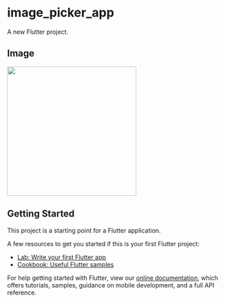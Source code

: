 # image_picker_app

A new Flutter project.

## Image

<img src="https://user-images.githubusercontent.com/92189386/161374641-17e645f1-9fc0-4982-850b-7790e0e89ac1.png" width="300">


## Getting Started

This project is a starting point for a Flutter application.

A few resources to get you started if this is your first Flutter project:

- [Lab: Write your first Flutter app](https://flutter.dev/docs/get-started/codelab)
- [Cookbook: Useful Flutter samples](https://flutter.dev/docs/cookbook)

For help getting started with Flutter, view our
[online documentation](https://flutter.dev/docs), which offers tutorials,
samples, guidance on mobile development, and a full API reference.
